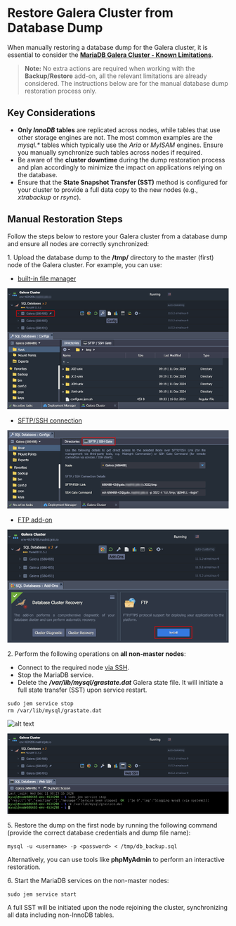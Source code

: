 # Restore Galera Cluster from Database Dump

When manually restoring a database dump for the Galera cluster, it is essential to consider the **[MariaDB Galera Cluster - Known Limitations](https://mariadb.com/kb/en/mariadb-galera-cluster-known-limitations/)**.

> **Note:** No extra actions are required when working with the **Backup/Restore** add-on, all the relevant limitations are already considered. The instructions below are for the manual database dump restoration process only.

## Key Considerations

- **Only *InnoDB* tables** are replicated across nodes, while tables that use other storage engines are not. The most common examples are the *mysql.\** tables which typically use the *Aria* or *MyISAM* engines. Ensure you manually synchronize such tables across nodes if required.
- Be aware of the **cluster downtime** during the dump restoration process and plan accordingly to minimize the impact on applications relying on the database.
- Ensure that the **State Snapshot Transfer (SST)** method is configured for your cluster to provide a full data copy to the new nodes  (e.g., *xtrabackup* or *rsync*).

## Manual Restoration Steps

Follow the steps below to restore your Galera cluster from a database dump and ensure all nodes are correctly synchronized:

1\. Upload the database dump to the **/tmp/** directory to the master (first) node of the Galera cluster. For example, you can use:

- [built-in file manager](https://www.virtuozzo.com/application-platform-docs/configuration-file-manager/)

![file manager](/images/manual-galera-restoration/01-file-manager.png)

- [SFTP/SSH connection](https://www.virtuozzo.com/application-platform-docs/ssh-protocols/)

![SFTP connection](/images/manual-galera-restoration/02-sftp-connection.png)

- [FTP add-on](https://www.virtuozzo.com/application-platform-docs/ftp-ftps-support/)

![FTP add-on](/images/manual-galera-restoration/03-ftp-addon.png)

2\. Perform the following operations on **all non-master nodes**:

- Connect to the required node [via SSH](https://www.virtuozzo.com/application-platform-docs/ssh-access-overview/).
- Stop the MariaDB service.
- Delete the ***/var/lib/mysql/grastate.dat*** Galera state file. It will initiate a full state transfer (SST) upon service restart.

```
sudo jem service stop
rm /var/lib/mysql/grastate.dat
```

![alt text](04-web-ssh-access.png)

![Web SSH access](/images/manual-galera-restoration/04-web-ssh-access.png)

5\. Restore the dump on the first node by running the following command (provide the correct database credentials and dump file name):

```
mysql -u <username> -p <password> < /tmp/db_backup.sql
```

Alternatively, you can use tools like **phpMyAdmin** to perform an interactive restoration.

6\. Start the MariaDB services on the non-master nodes:

```
sudo jem service start
```

A full SST will be initiated upon the node rejoining the cluster, synchronizing all data including non-InnoDB tables.
